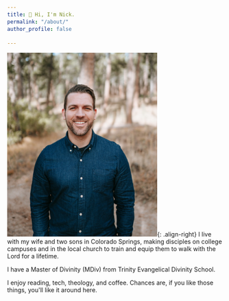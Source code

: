 ```yaml
---
title: 👋 Hi, I'm Nick.
permalink: "/about/"
author_profile: false

---
```

<img src="https://github.com/nicksstapleton/blog/blob/master/assets/images/nick.jpeg?raw=true" width=350px height=429px>{: .align-right}
I live with my wife and two sons in Colorado Springs, making disciples on college campuses and in the local church to train and equip them to walk with the Lord for a lifetime.

I have a Master of Divinity (MDiv) from Trinity Evangelical Divinity School.

I enjoy reading, tech, theology, and coffee. Chances are, if you like those things, you'll like it around here.
